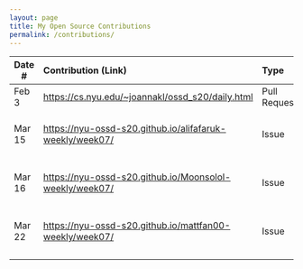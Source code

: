 ```yaml
---
layout: page
title: My Open Source Contributions
permalink: /contributions/
---
```


<!--
Type of the contribution should be "Wikipedia edit", "OpenStreet Map feature", "Documentation", "Course website", "Blog",
"Browse Add-on", etc.

The description should include a brief summary of what you did.

Replace the first row with your own contribution. 

-->





| Date #       | Contribution (Link)  | Type  | Description |
|---|:---|:---|:---|
| Feb 3   | https://cs.nyu.edu/~joannakl/ossd_s20/daily.html  | Pull Request |   I fixed a broken link.  |
| Mar 15  | https://nyu-ossd-s20.github.io/alifafaruk-weekly/week07/| Issue  | Issue pointed out typos on blog post |
| Mar 16  | https://nyu-ossd-s20.github.io/Moonsolol-weekly/week07/| Issue  | Issue pointed out typos on blog post |
| Mar 22  | https://nyu-ossd-s20.github.io/mattfan00-weekly/week07/ | Issue | Issue pointed out typos on blog post |
|     |     |     |      |
